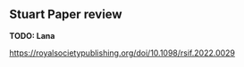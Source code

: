 ## Stuart Paper review

**TODO: Lana**

https://royalsocietypublishing.org/doi/10.1098/rsif.2022.0029
